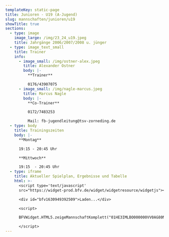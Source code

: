```yaml
---
templateKey: static-page
title: Junioren - U19 (A-Jugend)
slug: mannschaften/junioren/u19
showTitle: true
sections:
  - type: image
    image_large: /img/23_24_u19.jpeg
    title: Jahrgänge 2006/2007/2008 u. jünger
  - type: image_text_small
    title: Trainer
    info:
      - image_small: /img/ostner-alex.jpeg
        title: Alexander Ostner
        body: |-
          **Trainer**

          0176/43907075
      - image_small: /img/nagle-marcus.jpeg
        title: Marcus Nagle
        body: |-
          **Co-Trainer**

          0172/7483253

          Mail: fb-jugendleitung@tsv-zorneding.de
  - type: body
    title: Trainingszeiten
    body: |-
      **Montag**

      19:15 - 20:45 Uhr

      **Mittwoch**

      19:15  - 20:45 Uhr
  - type: iframe
    title: Aktueller Spielplan, Ergebnisse und Tabelle
    html: >-
      <script type='text/javascript'
      src="https://widget-prod.bfv.de/widget/widgetresource/widgetjs"></script>

      <div id="bfv1630949392509">Laden...</div>

      <script>

      BFVWidget.HTML5.zeigeMannschaftKomplett("01HE3IMLBO000000VV0AG80NVTE4NR7G", "bfv1630949392509", { height: "800", width: "350", selectedTab:BFVWidget.HTML5.mannschaftTabs.spiele, colorResults: "undefined" , colorNav: "undefined" , colorClubName : "undefined" , backgroundNav: "undefined"});

      </script>
---
```

